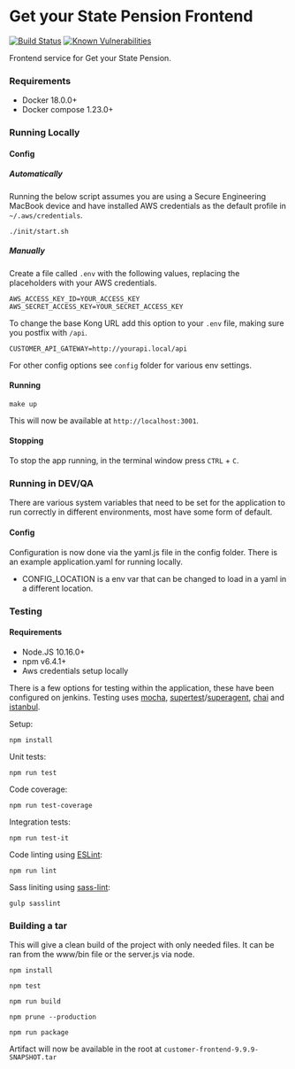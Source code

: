 # Get your State Pension Frontend
[![Build Status](https://travis-ci.org/dwp/gysp-customer-frontend.svg?branch=master)](https://travis-ci.org/dwp/gysp-customer-frontend) [![Known Vulnerabilities](https://snyk.io/test/github/dwp/gysp-customer-frontend/badge.svg)](https://snyk.io/test/github/dwp/gysp-customer-frontend)

Frontend service for Get your State Pension.

### Requirements

* Docker 18.0.0+
* Docker compose 1.23.0+

### Running Locally

#### Config

##### Automatically
Running the below script assumes you are using a Secure Engineering MacBook device and have installed AWS credentials as the default profile in `~/.aws/credentials`.

```
./init/start.sh
```

##### Manually

Create a file called `.env` with the following values, replacing the placeholders with your AWS credentials.

```
AWS_ACCESS_KEY_ID=YOUR_ACCESS_KEY
AWS_SECRET_ACCESS_KEY=YOUR_SECRET_ACCESS_KEY
```

To change the base Kong URL add this option to your `.env` file, making sure you postfix with `/api`.

```
CUSTOMER_API_GATEWAY=http://yourapi.local/api
```

For other config options see `config` folder for various env settings.

#### Running

```
make up
```

This will now be available at `http://localhost:3001`.

#### Stopping

To stop the app running, in the terminal window press `CTRL` + `C`.

### Running in DEV/QA

There are various system variables that need to be set for the application to run correctly in different environments, most have some form of default.

#### Config

Configuration is now done via the yaml.js file in the config folder. There is an example application.yaml for running locally.

- CONFIG_LOCATION is a env var that can be changed to load in a yaml in a different location.

### Testing

#### Requirements

* Node.JS 10.16.0+
* npm v6.4.1+
* Aws credentials setup locally

There is a few options for testing within the application, these have been configured on jenkins. Testing uses [mocha](https://github.com/mochajs/mocha), [supertest](https://github.com/visionmedia/supertest)/[superagent](https://github.com/visionmedia/superagent), [chai](https://github.com/chaijs/chai) and [istanbul](https://gotwarlost.github.io/istanbul/).

Setup:
```
npm install
```

Unit tests:
```
npm run test
```

Code coverage:
```
npm run test-coverage
```

Integration tests:
```
npm run test-it
```

Code linting using [ESLint](https://github.com/eslint/eslint):
```
npm run lint
```

Sass liniting using [sass-lint](https://www.npmjs.com/package/sass-lint):
```
gulp sasslint
```

### Building a tar

This will give a clean build of the project with only needed files. It can be ran from the www/bin file or the server.js via node.

```
npm install

npm test

npm run build

npm prune --production

npm run package
```

Artifact will now be available in the root at `customer-frontend-9.9.9-SNAPSHOT.tar`
